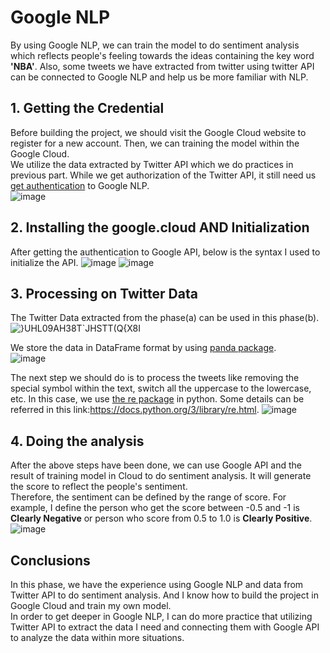 # Google NLP
By using Google NLP, we can train the model to do sentiment analysis which reflects people's feeling towards the ideas containing the key word **'NBA'**.
Also, some tweets we have extracted from twitter using twitter API can be connected to Google NLP and help us be more familiar with NLP.  
## 1. Getting the Credential
Before building the project, we should visit the Google Cloud website to register for a new account. Then, we can training the model within the Google Cloud.  
We utilize the data extracted by Twitter API which we do practices in previous part. While we get authorization of the Twitter API, it still need us [get authentication](https://cloud.google.com/docs/authentication/getting-started#linux-or-macos) to Google NLP.  
![image](https://user-images.githubusercontent.com/90479627/135560251-d1222c82-dcb7-4619-9404-cbe165d255a4.png)
## 2. Installing the google.cloud AND Initialization
After getting the authentication to Google API, below is the syntax I used to initialize the API.
![image](https://user-images.githubusercontent.com/90479627/135560485-0dce09c0-3447-4536-b0fc-0d76892104a7.png)
![image](https://user-images.githubusercontent.com/90479627/135560668-59727c9f-5ba2-46dd-93e4-6d3093be9c1b.png)  
## 3. Processing on Twitter Data
The Twitter Data extracted from the phase(a) can be used in this phase(b).  
![}UHL09AH38T`JHSTT(Q{X8I](https://user-images.githubusercontent.com/90479627/135564605-480fe7c8-0dce-4bf0-aced-95ccc4718611.png)

We store the data in DataFrame format by using [panda package](https://pandas.pydata.org/).  
![image](https://user-images.githubusercontent.com/90479627/135562914-c19e7ef3-6092-4f28-833a-df401998a6bc.png)  

The next step we should do is to process the tweets like removing the special symbol within the text, switch all the uppercase to the lowercase, etc. In this case, we use [the re package](https://docs.python.org/3/library/re.html) in python. Some details can be referred in this link:https://docs.python.org/3/library/re.html.
![image](https://user-images.githubusercontent.com/90479627/135562995-c881370c-b0a4-41f9-b22c-bb1b9c86e3f8.png)
## 4. Doing the analysis
After the above steps have been done, we can use Google API and the result of training model in Cloud to do sentiment analysis. It will generate the score to reflect the people's sentiment.  
Therefore, the sentiment can be defined by the range of score. For example, I define the person who get the score between -0.5 and -1 is **Clearly Negative** or person who score from 0.5 to 1.0 is **Clearly Positive**.  
![image](https://user-images.githubusercontent.com/90479627/135563507-7d18b0f8-0bc8-421f-ae5a-41f4c1709cd8.png)  
 
## Conclusions
In this phase, we have the experience using Google NLP and data from Twitter API to do sentiment analysis. And I know how to build the project in Google Cloud and train my own model.  
In order to get deeper in Google NLP, I can do more practice that utilizing Twitter API to extract the data I need and connecting them with Google API to analyze the data within more situations. 
